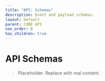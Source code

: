 ```yaml
---
title: "API: Schemas"
description: Event and payload schemas.
layout: default
parent: CORE API
nav_order: 8
has_children: true
---
```

# API Schemas

> Placeholder. Replace with real content.
